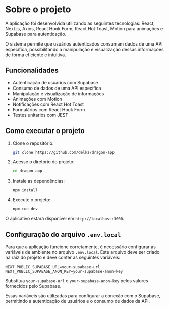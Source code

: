 # Sobre o projeto
A aplicação foi desenvolvida utilizando as seguintes tecnologias: React, Next.js, Axios, React Hook Form, React Hot Toast, Motion para animações e Supabase para autenticação.

O sistema permite que usuários autenticados consumam dados de uma API específica, possibilitando a manipulação e visualização dessas informações de forma eficiente e intuitiva.

## Funcionalidades

- Autenticação de usuários com Supabase
- Consumo de dados de uma API específica
- Manipulação e visualização de informações
- Animações com Motion
- Notificações com React Hot Toast
- Formulários com React Hook Form
- Testes unitarios com JEST

## Como executar o projeto

1. Clone o repositório:
    ```bash
    git clone https://github.com/delkz/dragon-app
    ```
2. Acesse o diretório do projeto:
    ```bash
    cd dragon-app
    ```
3. Instale as dependências:
    ```bash
    npm install
    ```
4. Execute o projeto:
    ```bash
    npm run dev
    ```

O aplicativo estará disponível em `http://localhost:3000`.

## Configuração do arquivo `.env.local`

Para que a aplicação funcione corretamente, é necessário configurar as variáveis de ambiente no arquivo `.env.local`. Este arquivo deve ser criado na raiz do projeto e deve conter as seguintes variáveis:

```env
NEXT_PUBLIC_SUPABASE_URL=your-supabase-url
NEXT_PUBLIC_SUPABASE_ANON_KEY=your-supabase-anon-key
```

Substitua `your-supabase-url` e `your-supabase-anon-key` pelos valores fornecidos pelo Supabase.

Essas variáveis são utilizadas para configurar a conexão com o Supabase, permitindo a autenticação de usuários e o consumo de dados da API.